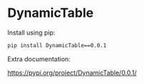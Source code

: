 # DynamicTable

Install using pip:

```bash
pip install DynamicTable==0.0.1
```

Extra documentation:

https://pypi.org/project/DynamicTable/0.0.1/
 
